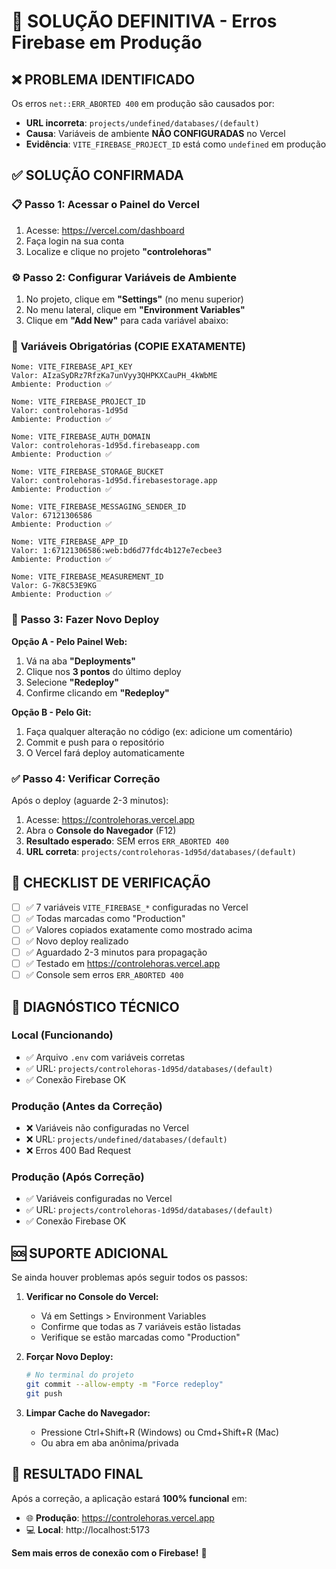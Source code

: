 # 🚨 SOLUÇÃO DEFINITIVA - Erros Firebase em Produção

## ❌ **PROBLEMA IDENTIFICADO**

Os erros `net::ERR_ABORTED 400` em produção são causados por:
- **URL incorreta**: `projects/undefined/databases/(default)`
- **Causa**: Variáveis de ambiente **NÃO CONFIGURADAS** no Vercel
- **Evidência**: `VITE_FIREBASE_PROJECT_ID` está como `undefined` em produção

## ✅ **SOLUÇÃO CONFIRMADA**

### 📋 **Passo 1: Acessar o Painel do Vercel**
1. Acesse: https://vercel.com/dashboard
2. Faça login na sua conta
3. Localize e clique no projeto **"controlehoras"**

### ⚙️ **Passo 2: Configurar Variáveis de Ambiente**
1. No projeto, clique em **"Settings"** (no menu superior)
2. No menu lateral, clique em **"Environment Variables"**
3. Clique em **"Add New"** para cada variável abaixo:

### 🔑 **Variáveis Obrigatórias (COPIE EXATAMENTE)**

```
Nome: VITE_FIREBASE_API_KEY
Valor: AIzaSyDRz7RfzKa7unVyy3QHPKXCauPH_4kWbME
Ambiente: Production ✅
```

```
Nome: VITE_FIREBASE_PROJECT_ID
Valor: controlehoras-1d95d
Ambiente: Production ✅
```

```
Nome: VITE_FIREBASE_AUTH_DOMAIN
Valor: controlehoras-1d95d.firebaseapp.com
Ambiente: Production ✅
```

```
Nome: VITE_FIREBASE_STORAGE_BUCKET
Valor: controlehoras-1d95d.firebasestorage.app
Ambiente: Production ✅
```

```
Nome: VITE_FIREBASE_MESSAGING_SENDER_ID
Valor: 67121306586
Ambiente: Production ✅
```

```
Nome: VITE_FIREBASE_APP_ID
Valor: 1:67121306586:web:bd6d77fdc4b127e7ecbee3
Ambiente: Production ✅
```

```
Nome: VITE_FIREBASE_MEASUREMENT_ID
Valor: G-7K8C53E9KG
Ambiente: Production ✅
```

### 🚀 **Passo 3: Fazer Novo Deploy**

**Opção A - Pelo Painel Web:**
1. Vá na aba **"Deployments"**
2. Clique nos **3 pontos** do último deploy
3. Selecione **"Redeploy"**
4. Confirme clicando em **"Redeploy"**

**Opção B - Pelo Git:**
1. Faça qualquer alteração no código (ex: adicione um comentário)
2. Commit e push para o repositório
3. O Vercel fará deploy automaticamente

### ✅ **Passo 4: Verificar Correção**

Após o deploy (aguarde 2-3 minutos):
1. Acesse: https://controlehoras.vercel.app
2. Abra o **Console do Navegador** (F12)
3. **Resultado esperado**: SEM erros `ERR_ABORTED 400`
4. **URL correta**: `projects/controlehoras-1d95d/databases/(default)`

## 🎯 **CHECKLIST DE VERIFICAÇÃO**

- [ ] ✅ 7 variáveis `VITE_FIREBASE_*` configuradas no Vercel
- [ ] ✅ Todas marcadas como "Production"
- [ ] ✅ Valores copiados exatamente como mostrado acima
- [ ] ✅ Novo deploy realizado
- [ ] ✅ Aguardado 2-3 minutos para propagação
- [ ] ✅ Testado em https://controlehoras.vercel.app
- [ ] ✅ Console sem erros `ERR_ABORTED 400`

## 🔧 **DIAGNÓSTICO TÉCNICO**

### **Local (Funcionando)**
- ✅ Arquivo `.env` com variáveis corretas
- ✅ URL: `projects/controlehoras-1d95d/databases/(default)`
- ✅ Conexão Firebase OK

### **Produção (Antes da Correção)**
- ❌ Variáveis não configuradas no Vercel
- ❌ URL: `projects/undefined/databases/(default)`
- ❌ Erros 400 Bad Request

### **Produção (Após Correção)**
- ✅ Variáveis configuradas no Vercel
- ✅ URL: `projects/controlehoras-1d95d/databases/(default)`
- ✅ Conexão Firebase OK

## 🆘 **SUPORTE ADICIONAL**

Se ainda houver problemas após seguir todos os passos:

1. **Verificar no Console do Vercel:**
   - Vá em Settings > Environment Variables
   - Confirme que todas as 7 variáveis estão listadas
   - Verifique se estão marcadas como "Production"

2. **Forçar Novo Deploy:**
   ```bash
   # No terminal do projeto
   git commit --allow-empty -m "Force redeploy"
   git push
   ```

3. **Limpar Cache do Navegador:**
   - Pressione Ctrl+Shift+R (Windows) ou Cmd+Shift+R (Mac)
   - Ou abra em aba anônima/privada

## 🎉 **RESULTADO FINAL**

Após a correção, a aplicação estará **100% funcional** em:
- 🌐 **Produção**: https://controlehoras.vercel.app
- 💻 **Local**: http://localhost:5173

**Sem mais erros de conexão com o Firebase!** 🚀